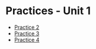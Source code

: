 # Practices - Unit 1

* [Practice 2](https://github.com/gregorio1297/DatosMasivos/tree/Unit1/Practices/Practice2)
* [Practice 3](https://github.com/gregorio1297/DatosMasivos/tree/Unit1/Practices/Practice3)
* [Practice 4](https://github.com/gregorio1297/DatosMasivos/tree/Unit1/Practices/Practice4)

